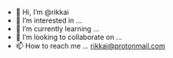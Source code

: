 - 👋 Hi, I’m @rikkai
- 👀 I’m interested in ...
- 🌱 I’m currently learning ...
- 💞️ I’m looking to collaborate on ...
- 📫 How to reach me ... rikkai@protonmail.com

<!---
rpfeifer01/rpfeifer01 is a ✨ special ✨ repository because its `README.md` (this file) appears on your GitHub profile.
You can click the Preview link to take a look at your changes.
--->
